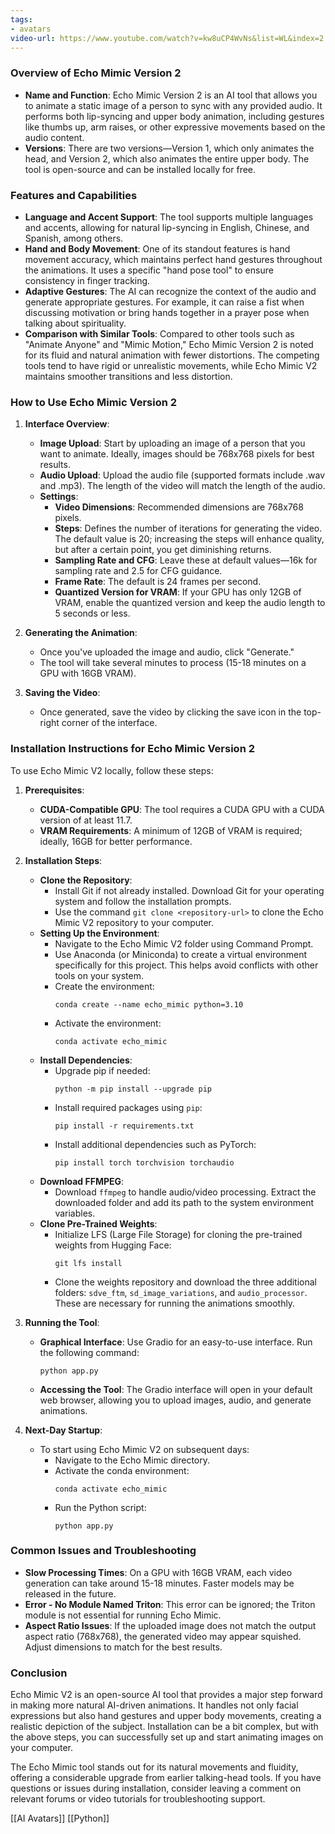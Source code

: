 ```yaml
---
tags:
- avatars
video-url: https://www.youtube.com/watch?v=kw8uCP4WvNs&list=WL&index=2
---
```

### Overview of Echo Mimic Version 2

- **Name and Function**: Echo Mimic Version 2 is an AI tool that allows you to animate a static image of a person to sync with any provided audio. It performs both lip-syncing and upper body animation, including gestures like thumbs up, arm raises, or other expressive movements based on the audio content.
- **Versions**: There are two versions—Version 1, which only animates the head, and Version 2, which also animates the entire upper body. The tool is open-source and can be installed locally for free.

### Features and Capabilities

- **Language and Accent Support**: The tool supports multiple languages and accents, allowing for natural lip-syncing in English, Chinese, and Spanish, among others.
- **Hand and Body Movement**: One of its standout features is hand movement accuracy, which maintains perfect hand gestures throughout the animations. It uses a specific "hand pose tool" to ensure consistency in finger tracking.
- **Adaptive Gestures**: The AI can recognize the context of the audio and generate appropriate gestures. For example, it can raise a fist when discussing motivation or bring hands together in a prayer pose when talking about spirituality.
- **Comparison with Similar Tools**: Compared to other tools such as "Animate Anyone" and "Mimic Motion," Echo Mimic Version 2 is noted for its fluid and natural animation with fewer distortions. The competing tools tend to have rigid or unrealistic movements, while Echo Mimic V2 maintains smoother transitions and less distortion.

### How to Use Echo Mimic Version 2

1. **Interface Overview**:
   - **Image Upload**: Start by uploading an image of a person that you want to animate. Ideally, images should be 768x768 pixels for best results.
   - **Audio Upload**: Upload the audio file (supported formats include .wav and .mp3). The length of the video will match the length of the audio.
   - **Settings**:
     - **Video Dimensions**: Recommended dimensions are 768x768 pixels.
     - **Steps**: Defines the number of iterations for generating the video. The default value is 20; increasing the steps will enhance quality, but after a certain point, you get diminishing returns.
     - **Sampling Rate and CFG**: Leave these at default values—16k for sampling rate and 2.5 for CFG guidance.
     - **Frame Rate**: The default is 24 frames per second.
     - **Quantized Version for VRAM**: If your GPU has only 12GB of VRAM, enable the quantized version and keep the audio length to 5 seconds or less.

2. **Generating the Animation**:
   - Once you've uploaded the image and audio, click "Generate."
   - The tool will take several minutes to process (15-18 minutes on a GPU with 16GB VRAM).

3. **Saving the Video**:
   - Once generated, save the video by clicking the save icon in the top-right corner of the interface.

### Installation Instructions for Echo Mimic Version 2

To use Echo Mimic V2 locally, follow these steps:

1. **Prerequisites**:
   - **CUDA-Compatible GPU**: The tool requires a CUDA GPU with a CUDA version of at least 11.7.
   - **VRAM Requirements**: A minimum of 12GB of VRAM is required; ideally, 16GB for better performance.

2. **Installation Steps**:
   - **Clone the Repository**:
     - Install Git if not already installed. Download Git for your operating system and follow the installation prompts.
     - Use the command `git clone <repository-url>` to clone the Echo Mimic V2 repository to your computer.
   - **Setting Up the Environment**:
     - Navigate to the Echo Mimic V2 folder using Command Prompt.
     - Use Anaconda (or Miniconda) to create a virtual environment specifically for this project. This helps avoid conflicts with other tools on your system.
     - Create the environment:
       ```shell
       conda create --name echo_mimic python=3.10
       ```
     - Activate the environment:
       ```shell
       conda activate echo_mimic
       ```
   - **Install Dependencies**:
     - Upgrade pip if needed:
       ```shell
       python -m pip install --upgrade pip
       ```
     - Install required packages using `pip`:
       ```shell
       pip install -r requirements.txt
       ```
     - Install additional dependencies such as PyTorch:
       ```shell
       pip install torch torchvision torchaudio
       ```
   - **Download FFMPEG**:
     - Download `ffmpeg` to handle audio/video processing. Extract the downloaded folder and add its path to the system environment variables.
   - **Clone Pre-Trained Weights**:
     - Initialize LFS (Large File Storage) for cloning the pre-trained weights from Hugging Face:
       ```shell
       git lfs install
       ```
     - Clone the weights repository and download the three additional folders: `sdve_ftm`, `sd_image_variations`, and `audio_processor`. These are necessary for running the animations smoothly.

3. **Running the Tool**:
   - **Graphical Interface**: Use Gradio for an easy-to-use interface. Run the following command:
     ```shell
     python app.py
     ```
   - **Accessing the Tool**: The Gradio interface will open in your default web browser, allowing you to upload images, audio, and generate animations.

4. **Next-Day Startup**:
   - To start using Echo Mimic V2 on subsequent days:
     - Navigate to the Echo Mimic directory.
     - Activate the conda environment:
       ```shell
       conda activate echo_mimic
       ```
     - Run the Python script:
       ```shell
       python app.py
       ```

### Common Issues and Troubleshooting

- **Slow Processing Times**: On a GPU with 16GB VRAM, each video generation can take around 15-18 minutes. Faster models may be released in the future.
- **Error - No Module Named Triton**: This error can be ignored; the Triton module is not essential for running Echo Mimic.
- **Aspect Ratio Issues**: If the uploaded image does not match the output aspect ratio (768x768), the generated video may appear squished. Adjust dimensions to match for the best results.

### Conclusion

Echo Mimic V2 is an open-source AI tool that provides a major step forward in making more natural AI-driven animations. It handles not only facial expressions but also hand gestures and upper body movements, creating a realistic depiction of the subject. Installation can be a bit complex, but with the above steps, you can successfully set up and start animating images on your computer.

The Echo Mimic tool stands out for its natural movements and fluidity, offering a considerable upgrade from earlier talking-head tools. If you have questions or issues during installation, consider leaving a comment on relevant forums or video tutorials for troubleshooting support.

[[AI Avatars]]  [[Python]]